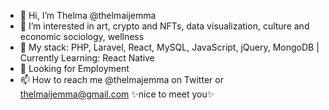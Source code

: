 - 👋 Hi, I’m Thelma @thelmaijemma
- 👀 I’m interested in art, crypto and NFTs, data visualization, culture and economic sociology, wellness
- 🌱 My stack: PHP, Laravel, React, MySQL, JavaScript, jQuery, MongoDB | Currently Learning: React Native
- 💞️ Looking for Employment
- 📫 How to reach me @thelmajemma on Twitter or thelmaijemma@gmail.com
 ✨nice to meet you✨
